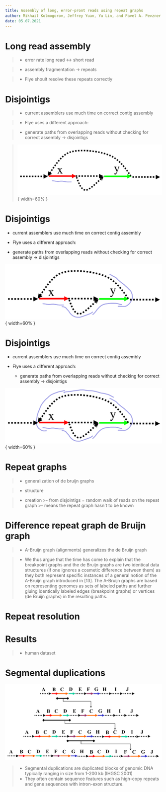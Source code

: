 ```yaml
---
title: Assembly of long, error-pront reads using repeat graphs
author: Mikhail Kolmogorov, Jeffrey Yuan, Yu Lin, and Pavel A. Pevzner
date: 05.07.2021
---
```


# Long read assembly

>- error rate long read <-> short read

>- assembly fragmentation -> repeats

>- Flye shoult resolve these repeats correctly

# Disjointigs

>- current assemblers use much time on correct contig assembly

>- Flye uses a different approach:

>- generate paths from overlapping reads without checking for correct assembly -> disjointigs

>![](presentation/images/repeat_graph_1.png){ width=60% }

# Disjointigs

- current assemblers use much time on correct contig assembly

- Flye uses a different approach:

- generate paths from overlapping reads without checking for correct assembly -> disjointigs

![](presentation/images/repeat_graph_2.png){ width=60% }

# Disjointigs

- current assemblers use much time on correct contig assembly

- Flye uses a different approach:
    - generate paths from overlapping reads without checking for correct assembly -> disjointigs

![](presentation/images/repeat_graph_3.png){ width=60% }


<!--
# Long reads and de Bruijn graphs? 

>- de Bruijn graphs need correct bases

>- otherwise tangled graph

# Long reads and de Bruijn graphs? 

![](presentation/images/orly-owl.jpg){ width=50% }

-->

# Repeat graphs

>- generalization of de bruijn graphs

>- structure

>- creation
    >- from disjointigs = random walk of reads on the repeat graph 
    >- means the repeat graph hasn't to be known

# Difference repeat graph de Bruijn graph

>- A-Bruijn graph (alignments) generalizes the de Bruijn graph

>- We thus argue that the time has come to explain that the breakpoint graphs and the de Bruijn graphs are two identical data structures (if one ignores a cosmetic difference between them) as they both represent specific instances of a general notion of the A-Bruijn graph introduced in [13]. The A-Bruijn graphs are based on representing genomes as sets of labeled paths and further gluing identically labeled edges (breakpoint graphs) or vertices (de Bruijn graphs) in the resulting paths.

# Repeat resolution

# Results

>- human dataset

# Segmental duplications

![](presentation/images/SDs.png)

>- Segmental duplications are duplicated blocks of genomic DNA typically ranging in size from 1-200 kb (IHGSC 2001)
>- They often contain sequence features such as high-copy repeats and gene sequences with intron-exon structure. 